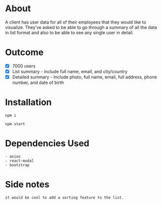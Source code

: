 # About

A client has user data for all of their employees that they would like to visualize. They’ve asked
to be able to go through a summary of all the data in list format and also to be able to see any
single user in detail.

# Outcome
- [x] 7000 users
- [x] List summary - include full name, email, and city/country
- [x] Detailed summary - Include photo, full name, email, full address, phone number, and date of birth

# Installation

`npm i`

`npm start`

# Dependencies Used

    - axios
    - react-modal
    - bootstrap

# Side notes

    it would be cool to add a sorting feature to the list.
